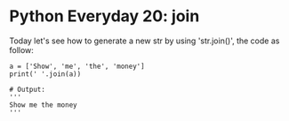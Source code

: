 # Python Everyday 20: join

Today let's see how to generate a new str by using 'str.join()', the code as follow:

```
a = ['Show', 'me', 'the', 'money']
print(' '.join(a))

# Output:
'''
Show me the money
'''
```